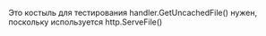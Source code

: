 Это костыль для тестирования handler.GetUncachedFile()
нужен, поскольку используется http.ServeFile()